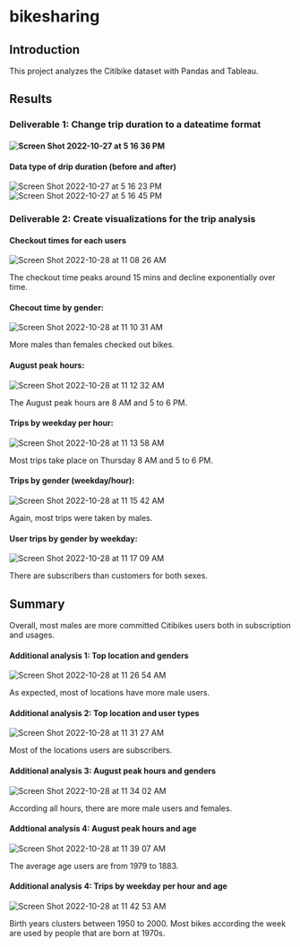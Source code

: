 # bikesharing

## Introduction
This project analyzes the  Citibike dataset with Pandas and Tableau.  

## Results

### Deliverable 1:  Change trip duration to a dateatime format 

#### ![Screen Shot 2022-10-27 at 5 16 36 PM](https://user-images.githubusercontent.com/108419097/198668359-f1559353-dfd8-48ba-924a-42450c613649.png)

#### Data type of drip duration (before and after)
![Screen Shot 2022-10-27 at 5 16 23 PM](https://user-images.githubusercontent.com/108419097/198666508-e0a4ea27-d7fa-48db-8ea2-f518bc4866a6.png) ![Screen Shot 2022-10-27 at 5 16 45 PM](https://user-images.githubusercontent.com/108419097/198666722-3a482877-5732-4095-b622-e4178e9b3011.png)

### Deliverable 2:  Create visualizations for the trip analysis

#### Checkout times for each users
![Screen Shot 2022-10-28 at 11 08 26 AM](https://user-images.githubusercontent.com/108419097/198669463-c801ce78-e0bb-4333-a8c5-7e4dbac159a6.png)

The checkout time peaks around 15 mins and decline exponentially over time. 


#### Checout time by gender:
![Screen Shot 2022-10-28 at 11 10 31 AM](https://user-images.githubusercontent.com/108419097/198670656-c56ba243-2c0a-49cf-bd9d-c605e4e5f14c.png)

More males than females checked out bikes.


#### August peak hours:
![Screen Shot 2022-10-28 at 11 12 32 AM](https://user-images.githubusercontent.com/108419097/198671771-6cce5e25-d9c2-495c-933e-f58f72d20230.png)

The August peak hours are 8 AM and 5 to 6 PM.


#### Trips by weekday per hour:
![Screen Shot 2022-10-28 at 11 13 58 AM](https://user-images.githubusercontent.com/108419097/198672231-3c4131f9-477f-4f8d-8036-a544b11f40e5.png)

Most trips take place on Thursday 8 AM and 5 to 6 PM. 


#### Trips by gender (weekday/hour):
![Screen Shot 2022-10-28 at 11 15 42 AM](https://user-images.githubusercontent.com/108419097/198672654-7d269e86-744e-49d8-8280-7e4b5bac46cf.png)

Again, most trips were taken by males.


#### User trips by gender by weekday:
![Screen Shot 2022-10-28 at 11 17 09 AM](https://user-images.githubusercontent.com/108419097/198672961-559082a2-bffa-49cd-9927-2cc3e78b65bd.png)

There are subscribers than customers for both sexes.


## Summary
Overall, most males are more committed Citibikes users both in subscription and usages.

#### Additional analysis 1: Top location and genders
![Screen Shot 2022-10-28 at 11 26 54 AM](https://user-images.githubusercontent.com/108419097/198675037-dc00b9f1-f097-49cc-8971-691766cd9b02.png)

As expected, most of locations have more male users. 

#### Additional analysis 2: Top location and user types
![Screen Shot 2022-10-28 at 11 31 27 AM](https://user-images.githubusercontent.com/108419097/198675949-63d2c18c-aaf3-438b-ae16-aeef6f27d007.png)

Most of the locations users are subscribers. 

#### Additional analysis 3:  August peak hours and genders
![Screen Shot 2022-10-28 at 11 34 02 AM](https://user-images.githubusercontent.com/108419097/198676502-e20cb778-0dcb-4df1-96e3-8680bb853719.png)

According all hours, there are more male users and females. 

#### Addtional analysis 4: August peak hours and age
![Screen Shot 2022-10-28 at 11 39 07 AM](https://user-images.githubusercontent.com/108419097/198677552-73d0ade1-a189-4800-8feb-53f9f1e348d2.png)

The average age users are from 1979 to 1883. 

#### Additional analysis 4:  Trips by weekday per hour and age
![Screen Shot 2022-10-28 at 11 42 53 AM](https://user-images.githubusercontent.com/108419097/198678344-aca3a14b-7b75-48e1-a201-ca1a6295ec85.png)

Birth years clusters between 1950 to 2000.  Most bikes according the week are used by people that are born at 1970s.  

